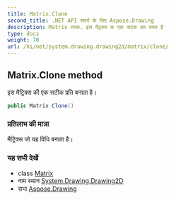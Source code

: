 ```yaml
---
title: Matrix.Clone
second_title: .NET API संदर्भ के लिए Aspose.Drawing
description: Matrix तरक. इस मैट्रक्स क एक सटक प्रत बनत है
type: docs
weight: 70
url: /hi/net/system.drawing.drawing2d/matrix/clone/
---
```

## Matrix.Clone method

इस मैट्रिक्स की एक सटीक प्रति बनाता है।

```csharp
public Matrix Clone()
```

### प्रतिलाभ की मात्रा

मैट्रिक्स जो यह विधि बनाता है।

### यह सभी देखें

* class [Matrix](../)
* नाम स्थान [System.Drawing.Drawing2D](../../matrix/)
* सभा [Aspose.Drawing](../../../)


